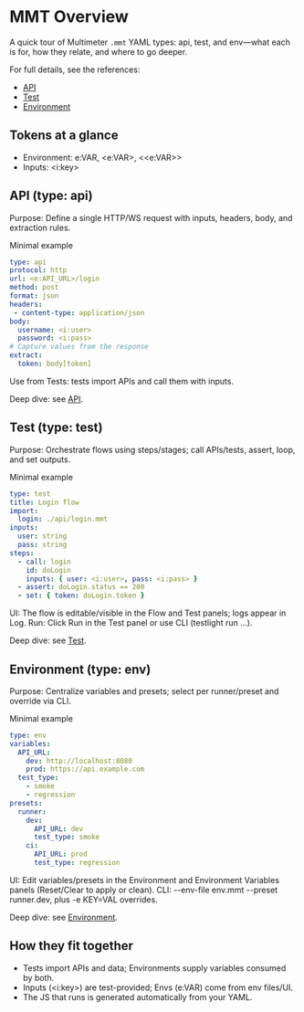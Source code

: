 # MMT Overview

A quick tour of Multimeter `.mmt` YAML types: api, test, and env—what each is for, how they relate, and where to go deeper.

For full details, see the references:
- [API](./api-mmt.md)
- [Test](./test-mmt.md)
- [Environment](./environment-mmt.md)

## Tokens at a glance
- Environment: e:VAR, <e:VAR>, <<e:VAR>>
- Inputs: <i:key>

## API (type: api)
Purpose: Define a single HTTP/WS request with inputs, headers, body, and extraction rules.

Minimal example
```yaml
type: api
protocol: http
url: <e:API_URL>/login
method: post
format: json
headers: 
 - content-type: application/json
body:
  username: <i:user>
  password: <i:pass>
# Capture values from the response
extract:
  token: body[token]
```
Use from Tests: tests import APIs and call them with inputs.

Deep dive: see [API](./api-mmt.md).

## Test (type: test)
Purpose: Orchestrate flows using steps/stages; call APIs/tests, assert, loop, and set outputs.

Minimal example
```yaml
type: test
title: Login flow
import:
  login: ./api/login.mmt
inputs:
  user: string
  pass: string
steps:
  - call: login
    id: doLogin
    inputs: { user: <i:user>, pass: <i:pass> }
  - assert: doLogin.status == 200
  - set: { token: doLogin.token }
```
UI: The flow is editable/visible in the Flow and Test panels; logs appear in Log.
Run: Click Run in the Test panel or use CLI (testlight run ...).

Deep dive: see [Test](./test-mmt.md).

## Environment (type: env)
Purpose: Centralize variables and presets; select per runner/preset and override via CLI.

Minimal example
```yaml
type: env
variables:
  API_URL:
    dev: http://localhost:8080
    prod: https://api.example.com
  test_type: 
    - smoke
    - regression
presets:
  runner:
    dev: 
      API_URL: dev
      test_type: smoke
    ci:  
      API_URL: prod
      test_type: regression
```
UI: Edit variables/presets in the Environment and Environment Variables panels (Reset/Clear to apply or clean).
CLI: --env-file env.mmt --preset runner.dev, plus -e KEY=VAL overrides.

Deep dive: see [Environment](./environment-mmt.md).

## How they fit together
- Tests import APIs and data; Environments supply variables consumed by both.
- Inputs (<i:key>) are test-provided; Envs (e:VAR) come from env files/UI.
- The JS that runs is generated automatically from your YAML.
